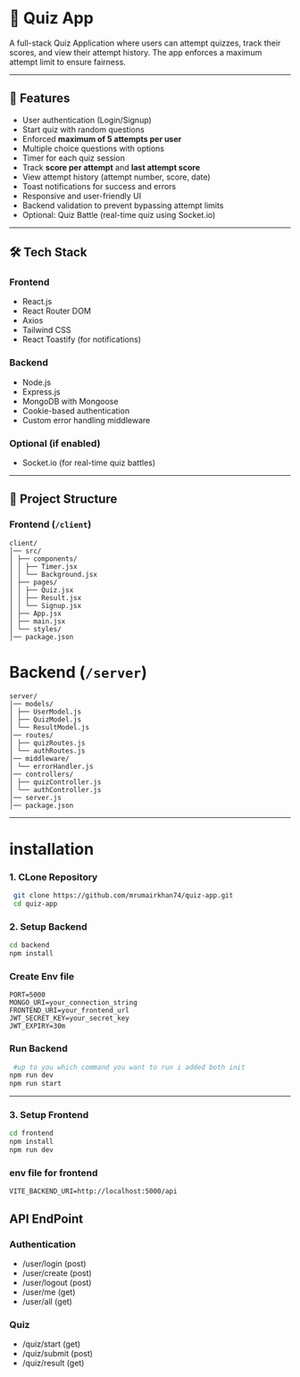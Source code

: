 # 🎯 Quiz App

A full-stack Quiz Application where users can attempt quizzes, track their scores, and view their attempt history. The app enforces a maximum attempt limit to ensure fairness.

---

## 🚀 Features

- User authentication (Login/Signup)
- Start quiz with random questions
- Enforced **maximum of 5 attempts per user**
- Multiple choice questions with options
- Timer for each quiz session
- Track **score per attempt** and **last attempt score**
- View attempt history (attempt number, score, date)
- Toast notifications for success and errors
- Responsive and user-friendly UI
- Backend validation to prevent bypassing attempt limits
- Optional: Quiz Battle (real-time quiz using Socket.io)

---

## 🛠️ Tech Stack

### Frontend

- React.js
- React Router DOM
- Axios
- Tailwind CSS
- React Toastify (for notifications)

### Backend

- Node.js
- Express.js
- MongoDB with Mongoose
- Cookie-based authentication
- Custom error handling middleware

### Optional (if enabled)

- Socket.io (for real-time quiz battles)

---

## 📂 Project Structure

### Frontend (`/client`)

```pgsql
client/
│── src/
│ ├── components/
│ │ ├── Timer.jsx
│ │ └── Background.jsx
│ ├── pages/
│ │ ├── Quiz.jsx
│ │ ├── Result.jsx
│ │ └── Signup.jsx
│ ├── App.jsx
│ ├── main.jsx
│ └── styles/
│── package.json
```

# Backend (`/server`)

```pgsql
server/
│── models/
│ ├── UserModel.js
│ ├── QuizModel.js
│ └── ResultModel.js
│── routes/
│ ├── quizRoutes.js
│ └── authRoutes.js
│── middleware/
│ └── errorHandler.js
│── controllers/
│ ├── quizController.js
│ └── authController.js
│── server.js
│── package.json
```

---

# installation

### 1. CLone Repository

```bash
 git clone https://github.com/mrumairkhan74/quiz-app.git
 cd quiz-app

```

### 2. Setup Backend

```bash
cd backend
npm install
```

### Create Env file

```env
PORT=5000
MONGO_URI=your_connection_string
FRONTEND_URI=your_frontend_url
JWT_SECRET_KEY=your_secret_key
JWT_EXPIRY=30m
```

### Run Backend

```bash
 #up to you which command you want to run i added both init
npm run dev
npm run start
```

---

### 3. Setup Frontend

```bash
cd frontend
npm install
npm run dev
```

### env file for frontend

```env
VITE_BACKEND_URI=http://localhost:5000/api
```

## API EndPoint

### Authentication

- /user/login (post)
- /user/create (post)
- /user/logout (post)
- /user/me (get)
- /user/all (get)

### Quiz 
- /quiz/start (get)
- /quiz/submit (post)
- /quiz/result (get) <!-- only logged in user get his result on result page  -->


